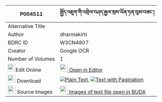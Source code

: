 |P004511|སྤྱོད་འཇུག་གི་འགྲེལ་བཤད་རྒྱལ་སྲས་ཡོན་ཏན་བུམ་བཟང་། 
| --- | --- 
|Alternative Title |
|Author| dharmakirti
|BDRC ID | W3CN4807
|Creator | Google OCR
|Number of Volumes| 1
|<img width="25" src="https://img.icons8.com/color/25/000000/edit-property.png">Edit Online| [<img width="25" src="https://avatars.githubusercontent.com/u/45091458?s=200&v=4"> Open in Editor](http://editor.openpecha.org/P004511)
|<img width="25" src="https://img.icons8.com/fluent/48/000000/download-2.png"/>  Download | [![](https://img.icons8.com/color/20/000000/txt.png)Plain Text](https://github.com/Openpecha/P004511/releases/download/v1/chonjuk_gi_drelshe_gyalse_yont_plain_P004511.zip), [![](https://img.icons8.com/color/20/000000/txt.png)Text with Pagination](https://github.com/Openpecha/P004511/releases/download/v1/chonjuk_gi_drelshe_gyalse_yont_pages_P004511.zip)
|<img width="25" src="https://img.icons8.com/plasticine/100/000000/pictures-folder.png"/>  Source Images | [<img width="25" src="https://library.bdrc.io/icons/BUDA-small.svg"> Images of text file open in BUDA](https://library.bdrc.io/show/bdr:W3CN4807)